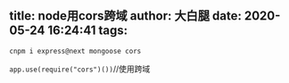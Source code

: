 title: node用cors跨域
author: 大白腿
date: 2020-05-24 16:24:41
tags:
---

``cnpm i express@next mongoose cors``

``app.use(require("cors")())``//使用跨域